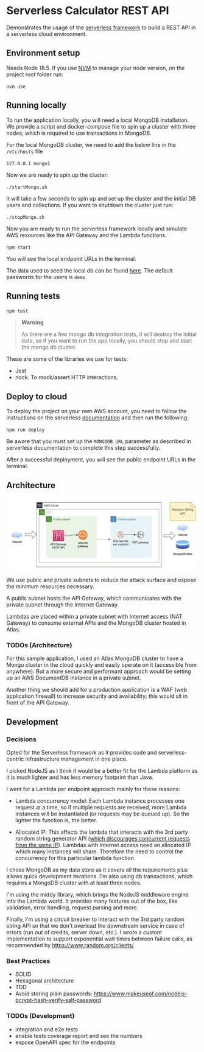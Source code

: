# Serverless Calculator REST API

Demonstrates the usage of the [serverless framework](https://www.serverless.com/) to build a REST API in a serverless cloud environment.

## Environment setup

Needs Node 18.5. If you use [NVM](https://github.com/nvm-sh/nvm/blob/master/README.md) to manage your node version, on the project root folder run:

`nvm use`

## Running locally

To run the application locally, you will need a local MongoDB installation. We provide a script and docker-compose file to spin up a cluster with three nodes, which is required to use transactions in MongoDB.

For the local MongoDB cluster, we need to add the below line in the `/etc/hosts` file

`127.0.0.1 mongo1`

Now we are ready to spin up the cluster:

`./startMongo.sh`

It will take a few seconds to spin up and set up the cluster and the initial DB users and collections. If you want to shutdown the cluster just run:

`./stopMongo.sh`

Now you are ready to run the serverless framework locally and simulate AWS resources like the API Gateway and the Lambda functions.

`npm start`

You will see the local endpoint URLs in the terminal.

The data used to seed the local db can be found [here](./docker/data/). The default passwords for the users is `demo`

## Running tests

`npm test`

> **Warning**
>
> As there are a few mongo db integration tests, it will destroy the initial data, so if you want to run the app locally, you should stop and start the mongo db cluster.

These are some of the libraries we use for tests:

- Jest
- nock. To mock/assert HTTP interactions.

## Deploy to cloud

To deploy the project on your own AWS account, you need to follow the instructions on the serverless [documentation](https://www.serverless.com/framework/docs/guides/parameters#creating-serverless-dashboard-parameters) and then run the following:

`npm run deploy`

Be aware that you must set up the `MONGODB_URL` parameter as described in serverless documentation to complete this step successfully.

After a successful deployment, you will see the public endpoint URLs in the terminal.

## Architecture

![architecture](./docs/resources/backend-architecture.png "Architecture Diagram")

We use public and private subnets to reduce the attack surface and expose the minimum resources necessary.

A public subnet hosts the API Gateway, which communicates with the private subnet through the Internet Gateway.

Lambdas are placed within a private subnet with Internet access (NAT Gateway) to consume external APIs and the MongoDB cluster hosted in Atlas.

### TODOs (Architecture)

For this sample application, I used an Atlas MongoDB cluster to have a Mongo cluster in the cloud quickly and easily operate on it (accessible from anywhere). But a more secure and performant approach would be setting up an AWS DocumentDB instance in a private subnet.

Another thing we should add for a production application is a WAF (web application firewall) to increase security and availability; this would sit in front of the API Gateway.

## Development

### Decisions

Opted for the Serverless framework as it provides code and serverless-centric infrastructure management in one place.

I picked NodeJS as I think it would be a better fit for the Lambda platform as it is much lighter and has less memory footprint than Java.

I went for a Lambda per endpoint approach mainly for these reasons:

- Lambda concurrency model: Each Lambda instance processes one request at a time, so if multiple requests are received, more Lambda instances will be instantiated (or requests may be queued up). So the lighter the function is, the better.

- Allocated IP: This affects the lambda that interacts with the 3rd party random string generator API ([which discourages concurrent requests from the same IP](https://www.random.org/clients/)). Lambdas with Internet access need an allocated IP which many instances will share. Therefore the need to control the concurrency for this particular lambda function.

I chose MongoDB as my data store as it covers all the requirements plus allows quick development iterations. I'm also using db transactions,  which requires a MongoDB cluster with at least three nodes.

I'm using the middy library, which brings the NodeJS middleware engine into the Lambda world. It provides many features out of the box, like validation, error handling, request parsing and more.

Finally, I'm using a circuit breaker to interact with the 3rd party random string API so that we don't overload the downstream service in case of errors (run out of credits, server down, etc.). I wrote a custom implementation to support exponential wait times between failure calls, as recommended by <https://www.random.org/clients/>

### Best Practices

- SOLID
- Hexagonal architecture
- TDD
- Avoid storing plain passwords: <https://www.makeuseof.com/nodejs-bcrypt-hash-verify-salt-password>

### TODOs (Development)

- integration and e2e tests
- enable tests coverage report and see the numbers
- expose OpenAPI spec for the endpoints
